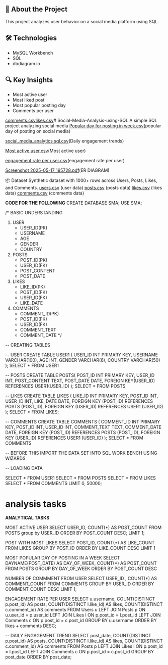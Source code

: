 ## 📁 About the Project
This project analyzes user behavior on a social media platform using SQL.

## 🛠️ Technologies
- MySQL Workbench
- SQL
- dbdiagram.io

## 🔍 Key Insights
- Most active user
- Most liked post
- Most popular posting day
- Comments per user

[comments.csv](https://github.com/user-attachments/files/20265355/comments.csv)[likes.csv](https://github.com/user-attachments/files/20265352/likes.csv)# Social-Media-Analysis-using-SQL
A simple SQL project analyzing social media
[Popular day for posting in week.csv](https://github.com/user-attachments/files/20265337/Popular.day.for.posting.in.week.csv)(popular day of posting on social media)

[social_media_analytics sql.csv](https://github.com/user-attachments/files/20265338/social_media_analytics.sql.csv)(Daily engagement trends)

[Most active user.csv](https://github.com/user-attachments/files/20265341/Most.active.user.csv)(Most active user)

[engagement rate per user.csv](https://github.com/user-attachments/files/20265342/engagement.rate.per.user.csv)(engagement rate per user)

[Screenshot 2025-05-17 195728.pdf](https://github.com/user-attachments/files/20265343/Screenshot.2025-05-17.195728.pdf)(ER DIAGRAM)

📦 Dataset
Synthetic dataset with 1000+ rows across Users, Posts, Likes, and Comments.
[users.csv](https://github.com/user-attachments/files/20265350/users.csv) (user data)
[posts.csv](https://github.com/user-attachments/files/20265351/posts.csv) (posts data)
[likes.csv](https://github.com/user-attachments/files/20265356/likes.csv) (likes data)
[comments.csv](https://github.com/user-attachments/files/20265364/comments.csv) (comments data)


**CODE FOR THE FOLLOWING**
CREATE DATABASE SMA;
USE SMA;

/*
BASIC UNDERSTANDING
1. USER
	- USER_ID(PK)
    - USERNAME
    - AGE
    - GENDER
    - COUNTRY
2. POSTS
	- POST_ID(PK)
    - USER_ID(FK)
    - POST_CONTENT
    - POST_DATE
3. LIKES
	- LIKE_ID(PK)
    - POST_ID(FK)
    - USER_ID(FK)
    - LIKE_DATE
4. COMMENTS
	- COMMENT_ID(PK)
    - POST_ID(FK)
    - USER_ID(FK)
    - COMMENT_TEXT
    - COMMENT_DATE
*/

-- CREATING TABLES

-- USER
CREATE TABLE USER1 (
    USER_ID INT PRIMARY KEY,
    USERNAME VARCHAR(100),
    AGE INT,
    GENDER VARCHAR(6),
    COUNTRY VARCHAR(50)
);
SELECT * FROM USER1

-- POSTS
CREATE TABLE POSTS(
	POST_ID INT PRIMARY KEY,
    USER_ID INT,
    POST_CONTENT TEXT,
    POST_DATE DATE,
    FOREIGN KEY(USER_ID) REFERENCES USER1(USER_ID)
    );
    SELECT * FROM POSTS
    
-- LIKES
	CREATE TABLE LIKES (
    LIKE_ID INT PRIMARY KEY,
    POST_ID INT,
    USER_ID INT,
    LIKE_DATE DATE,
    FOREIGN KEY (POST_ID)
        REFERENCES POSTS (POST_ID),
    FOREIGN KEY (USER_ID)
        REFERENCES USER1 (USER_ID)
);
SELECT * FROM LIKES;

-- COMMENTS
CREATE TABLE COMMENTS (
    COMMENT_ID INT PRIMARY KEY,
    POST_ID INT,
    USER_ID INT,
    COMMENT_TEXT TEXT,
    COMMENT_DATE DATE,
    FOREIGN KEY (POST_ID)
        REFERENCES POSTS (POST_ID),
    FOREIGN KEY (USER_ID)
        REFERENCES USER1 (USER_ID)
);
SELECT * FROM COMMENTS

-- BEFORE THIS IMPORT THE DATA SET INTO SQL WORK BENCH USING WIZARDS

-- LOADING DATA

SELECT * FROM USER1 
SELECT * FROM POSTS
SELECT * FROM LIKES
SELECT * FROM COMMENTS LIMIT 0, 50000;

# analysis tasks

**ANALYTICAL TASKS**

MOST ACTIVE USER
	SELECT USER_ID, COUNT(*) AS POST_COUNT
    FROM POSTS
    group by USER_ID
    ORDER BY POST_COUNT DESC;
    LIMIT 1;
    
  POST WITH MOST LIKES
    SELECT POST_ID, COUNT(*) AS LIKE_COUNT
    FROM LIKES
    GROUP BY POST_ID
    ORDER BY LIKE_COUNT DESC
    LIMIT 1
    
  MOST POPULAR DAY OF POSTING IN A WEEK
    SELECT DAYNAME(POST_DATE) AS DAY_OF_WEEK, COUNT(*) AS POST_COUNT
    FROM POSTS
    GROUP BY DAY_OF_WEEK
    ORDER BY POST_COUNT DESC
    
  NUMBER OF COMMMENT FROM USER
    SELECT USER_ID , COUNT(*) AS COMMENT_COUNT
    FROM COMMENTS
    GROUP BY USER_ID
    ORDER BY COMMENT_COUNT DESC
    LIMIT 1;
    
  ENGAGEMENT RATE PER USER
    SELECT u.username,
       COUNT(DISTINCT p.post_id) AS posts,
       COUNT(DISTINCT l.like_id) AS likes,
       COUNT(DISTINCT c.comment_id) AS comments
FROM Users u
LEFT JOIN Posts p ON u.user_id = p.user_id
LEFT JOIN Likes l ON p.post_id = l.post_id
LEFT JOIN Comments c ON p.post_id = c.post_id
GROUP BY u.username
ORDER BY likes + comments DESC;

-- DAILY ENGAGEMENT TREND
SELECT post_date,
       COUNT(DISTINCT p.post_id) AS posts,
       COUNT(DISTINCT l.like_id) AS likes,
       COUNT(DISTINCT c.comment_id) AS comments
FROM Posts p
LEFT JOIN Likes l ON p.post_id = l.post_id
LEFT JOIN Comments c ON p.post_id = c.post_id
GROUP BY post_date
ORDER BY post_date;

